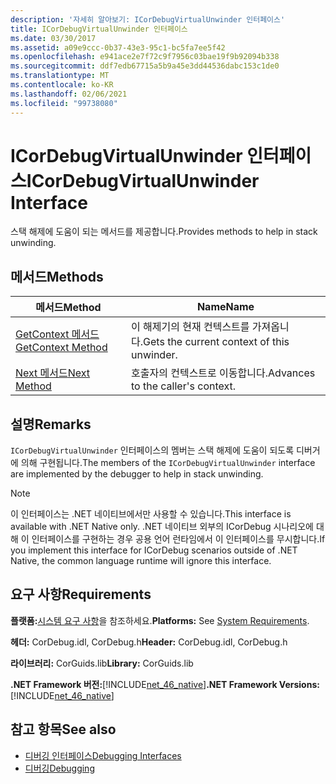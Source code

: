 ```yaml
---
description: '자세히 알아보기: ICorDebugVirtualUnwinder 인터페이스'
title: ICorDebugVirtualUnwinder 인터페이스
ms.date: 03/30/2017
ms.assetid: a09e9ccc-0b37-43e3-95c1-bc5fa7ee5f42
ms.openlocfilehash: e941ace2e7f72c9f7956c03bae19f9b92094b338
ms.sourcegitcommit: ddf7edb67715a5b9a45e3dd44536dabc153c1de0
ms.translationtype: MT
ms.contentlocale: ko-KR
ms.lasthandoff: 02/06/2021
ms.locfileid: "99738080"
---
```

# <a name="icordebugvirtualunwinder-interface"></a><span data-ttu-id="5edbb-103">ICorDebugVirtualUnwinder 인터페이스</span><span class="sxs-lookup"><span data-stu-id="5edbb-103">ICorDebugVirtualUnwinder Interface</span></span>

<span data-ttu-id="5edbb-104">스택 해제에 도움이 되는 메서드를 제공합니다.</span><span class="sxs-lookup"><span data-stu-id="5edbb-104">Provides methods to help in stack unwinding.</span></span>  
  
## <a name="methods"></a><span data-ttu-id="5edbb-105">메서드</span><span class="sxs-lookup"><span data-stu-id="5edbb-105">Methods</span></span>  
  
|<span data-ttu-id="5edbb-106">메서드</span><span class="sxs-lookup"><span data-stu-id="5edbb-106">Method</span></span>|<span data-ttu-id="5edbb-107">Name</span><span class="sxs-lookup"><span data-stu-id="5edbb-107">Name</span></span>|  
|------------|----------|  
|[<span data-ttu-id="5edbb-108">GetContext 메서드</span><span class="sxs-lookup"><span data-stu-id="5edbb-108">GetContext Method</span></span>](icordebugvirtualunwinder-getcontext-method.md)|<span data-ttu-id="5edbb-109">이 해제기의 현재 컨텍스트를 가져옵니다.</span><span class="sxs-lookup"><span data-stu-id="5edbb-109">Gets the current context of this unwinder.</span></span>|  
|[<span data-ttu-id="5edbb-110">Next 메서드</span><span class="sxs-lookup"><span data-stu-id="5edbb-110">Next Method</span></span>](icordebugvirtualunwinder-next-method.md)|<span data-ttu-id="5edbb-111">호출자의 컨텍스트로 이동합니다.</span><span class="sxs-lookup"><span data-stu-id="5edbb-111">Advances to the caller's context.</span></span>|  
  
## <a name="remarks"></a><span data-ttu-id="5edbb-112">설명</span><span class="sxs-lookup"><span data-stu-id="5edbb-112">Remarks</span></span>  

 <span data-ttu-id="5edbb-113">`ICorDebugVirtualUnwinder` 인터페이스의 멤버는 스택 해제에 도움이 되도록 디버거에 의해 구현됩니다.</span><span class="sxs-lookup"><span data-stu-id="5edbb-113">The members of the `ICorDebugVirtualUnwinder` interface are implemented by the debugger to help in stack unwinding.</span></span>  
  
> [!NOTE]
> <span data-ttu-id="5edbb-114">이 인터페이스는 .NET 네이티브에서만 사용할 수 있습니다.</span><span class="sxs-lookup"><span data-stu-id="5edbb-114">This interface is available with .NET Native only.</span></span> <span data-ttu-id="5edbb-115">.NET 네이티브 외부의 ICorDebug 시나리오에 대해 이 인터페이스를 구현하는 경우 공용 언어 런타임에서 이 인터페이스를 무시합니다.</span><span class="sxs-lookup"><span data-stu-id="5edbb-115">If you implement this interface for ICorDebug scenarios outside of .NET Native, the common language runtime will ignore this interface.</span></span>  
  
## <a name="requirements"></a><span data-ttu-id="5edbb-116">요구 사항</span><span class="sxs-lookup"><span data-stu-id="5edbb-116">Requirements</span></span>  

 <span data-ttu-id="5edbb-117">**플랫폼:**[시스템 요구 사항](../../get-started/system-requirements.md)을 참조하세요.</span><span class="sxs-lookup"><span data-stu-id="5edbb-117">**Platforms:** See [System Requirements](../../get-started/system-requirements.md).</span></span>  
  
 <span data-ttu-id="5edbb-118">**헤더:** CorDebug.idl, CorDebug.h</span><span class="sxs-lookup"><span data-stu-id="5edbb-118">**Header:** CorDebug.idl, CorDebug.h</span></span>  
  
 <span data-ttu-id="5edbb-119">**라이브러리:** CorGuids.lib</span><span class="sxs-lookup"><span data-stu-id="5edbb-119">**Library:** CorGuids.lib</span></span>  
  
 <span data-ttu-id="5edbb-120">**.NET Framework 버전:**[!INCLUDE[net_46_native](../../../../includes/net-46-native-md.md)]</span><span class="sxs-lookup"><span data-stu-id="5edbb-120">**.NET Framework Versions:** [!INCLUDE[net_46_native](../../../../includes/net-46-native-md.md)]</span></span>  
  
## <a name="see-also"></a><span data-ttu-id="5edbb-121">참고 항목</span><span class="sxs-lookup"><span data-stu-id="5edbb-121">See also</span></span>

- [<span data-ttu-id="5edbb-122">디버깅 인터페이스</span><span class="sxs-lookup"><span data-stu-id="5edbb-122">Debugging Interfaces</span></span>](debugging-interfaces.md)
- [<span data-ttu-id="5edbb-123">디버깅</span><span class="sxs-lookup"><span data-stu-id="5edbb-123">Debugging</span></span>](index.md)
